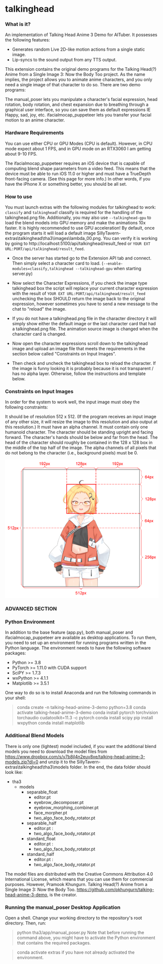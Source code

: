 # talkinghead

### What is it?

An implementation of Talking Head Anime 3 Demo for AITuber. It possesses the following features:

- Generates random Live 2D-like motion actions from a single static image.
- Lip-syncs to the sound output from any TTS output.

This extension contains the original demo programs for the Talking Head(?) Anime from a Single Image 3: Now the Body Too project. As the name implies, the project allows you to animate anime characters, and you only need a single image of that character to do so. There are two demo programs:

The manual_poser lets you manipulate a character's facial expression, head rotation, body rotation, and chest expansion due to breathing through a graphical user interface, so you can save them as default expressions IE Happy, sad, joy, etc.
ifacialmocap_puppeteer lets you transfer your facial motion to an anime character.

### Hardware Requirements

You can use either CPU or GPU Modes (CPU is default). However, in CPU mode expect about 1 FPS, and in GPU mode on an RTX3060 I am getting about 9-10 FPS. 

The ifacialmocap_puppeteer requires an iOS device that is capable of computing blend shape parameters from a video feed. This means that the device must be able to run iOS 11.0 or higher and must have a TrueDepth front-facing camera. (See this page for more info.) In other words, if you have the iPhone X or something better, you should be all set.

### How to use

You must launch extras with the following modules for talkinghead to work: `classify` and `talkinghead`!
classify is required for the handling of the talkinghead.png file. Additionally, you may also use `--talkinghead-gpu` to load the blend models into GPU memory and make the animations 10x faster. It is highly recommended to use GPU acceleration! By default, once the program starts it will load a default image SillyTavern-extras\talkinghead\tha3\images\lambda_00.png. You can verify it is working by going to http://localhost:5100/api/talkinghead/result_feed or `YOUR EXT URL:PORT/api/talkinghead/result_feed`. 

- Once the server has started go to the Extension API tab and connect. Then simply select a character card to load. (`--enable-modules=classify,talkinghead --talkinghead-gpu` when starting server.py)

- Now select the Character Expressions, if you check the image type talkinghead box the script will replace your current character expression with the result of `YOUR EXT URL:PORT/api/talkinghead/result_feed` unchecking the box SHOULD return the image back to the original expression, however sometimes you have to send a new message to the chat to "reload" the image.

- If you do not have a talkinghead.png file in the character directory it will simply show either the default image or the last character card that had a talkinghead.png file. The animation source image is changed when the character card is changed. 

- Now open the character expressions scroll down to the talkinghead image and upload an image file that meets the requirements in the section below called "Constraints on Input Images".

- Then check and uncheck the talkinghead box to reload the character. If the image is funny looking it is probably because it is not transparent / has no alpha layer. Otherwise, follow the instructions and template below. 

### Constraints on Input Images
In order for the system to work well, the input image must obey the following constraints:

It should be of resolution 512 x 512. (If the program receives an input image of any other size, it will resize the image to this resolution and also output at this resolution.)
It must have an alpha channel.
It must contain only one humanoid character.
The character should be standing upright and facing forward.
The character's hands should be below and far from the head.
The head of the character should roughly be contained in the 128 x 128 box in the middle of the top half of the image.
The alpha channels of all pixels that do not belong to the character (i.e., background pixels) must be 0.

![Input Constraints](/static/input_spec.png)

### ADVANCED SECTION

### Python Environment

In addition to the base feature (app.py), both manual_poser and ifacialmocap_puppeteer are available as desktop applications. To run them, you need to set up an environment for running programs written in the Python language. The environment needs to have the following software packages:

* Python >= 3.8
* PyTorch >= 1.11.0 with CUDA support
* SciPY >= 1.7.3
* wxPython >= 4.1.1
* Matplotlib >= 3.5.1

One way to do so is to install Anaconda and run the following commands in your shell:

> conda create -n talking-head-anime-3-demo python=3.8
> conda activate talking-head-anime-3-demo
> conda install pytorch torchvision torchaudio cudatoolkit=11.3 -c pytorch
> conda install scipy
> pip install wxpython
> conda install matplotlib

### Additional Blend Models

There is only one (lightest) model included, if you want the additional blend models you need to download the model files from https://www.dropbox.com/s/y7b8jl4n2euv8xe/talking-head-anime-3-models.zip?dl=0 and unzip it to the SillyTavern-extras\talkinghead\tha3\models folder. In the end, the data folder should look like:

+ tha3
  + models
    + separable_float
      - editor.pt
      - eyebrow_decomposer.pt
      - eyebrow_morphing_combiner.pt
      - face_morpher.pt
      - two_algo_face_body_rotator.pt
    + separable_half
      - editor.pt
          :
      - two_algo_face_body_rotator.pt
    + standard_float
      - editor.pt
          :
      - two_algo_face_body_rotator.pt
    + standard_half
      - editor.pt
          :
      - two_algo_face_body_rotator.pt

The model files are distributed with the Creative Commons Attribution 4.0 International License, which means that you can use them for commercial purposes. However, Pramook Khungurn. Talking Head(?) Anime from a Single Image 3: Now the Body Too. <https://github.com/pkhungurn/talking-head-anime-3-demo>, is the creator.

### Running the manual_poser Desktop Application
Open a shell. Change your working directory to the repository's root directory. Then, run:

> python tha3/app/manual_poser.py
Note that before running the command above, you might have to activate the Python environment that contains the required packages. 

> conda activate extras
if you have not already activated the environment.
